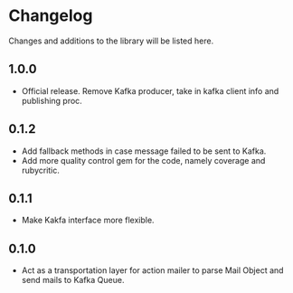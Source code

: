 # Changelog

Changes and additions to the library will be listed here.

## 1.0.0
- Official release. Remove Kafka producer, take in kafka client info and publishing proc.

## 0.1.2
- Add fallback methods in case message failed to be sent to Kafka.
- Add more quality control gem for the code, namely coverage and rubycritic.

## 0.1.1
- Make Kakfa interface more flexible.

## 0.1.0
- Act as a transportation layer for action mailer to parse Mail Object and send mails to Kafka Queue.

